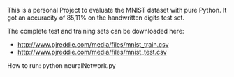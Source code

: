 This is a personal Project to evaluate the MNIST dataset with pure Python.
It got an accuracity of 85,11% on the handwritten digits test set.

The complete test and training sets can be downloaded here:
* http://www.pjreddie.com/media/files/mnist_train.csv
* http://www.pjreddie.com/media/files/mnist_test.csv

How to run:
    python neuralNetwork.py